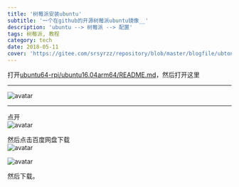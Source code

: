 ```yaml
---
title: '树莓派安装ubuntu'
subtitle: '一个在github的开源树莓派ubuntu镜像__'
description: 'ubuntu --> 树莓派 --> 配置'
tags: 树莓派, 教程
category: tech
date: 2018-05-11
cover: 'https://gitee.com/srsyrzz/repository/blob/master/blogfile/ubtonrpi/cover-RpiUbuntu.png'
---
```


打开[ubuntu64-rpi/ubuntu16.04arm64/README.md](https://github.com/chainsx/ubuntu64-rpi/blob/ubuntu-16.04.3-arm64/README.md)，然后打开这里
***
![avatar](https://gitee.com/srsyrzz/repository/blob/master/blogfile/ubtonrpi/Screenshot_2018-05-11-20-08-43-95.png)
***
点开  
![avatar](https://gitee.com/srsyrzz/repository/blob/master/blogfile/ubtonrpi/Screenshot_2018-05-11-20-12-29-98.png)  
  
然后点击百度网盘下载  
![avatar](https://gitee.com/srsyrzz/repository/blob/master/blogfile/ubtonrpi/Screenshot_2018-05-11-20-12-39-51.png)  

![avatar](https://gitee.com/srsyrzz/repository/blob/master/blogfile/ubtonrpi/Screenshot_2018-05-11-20-12-46-75.png)  
  
然后下载。